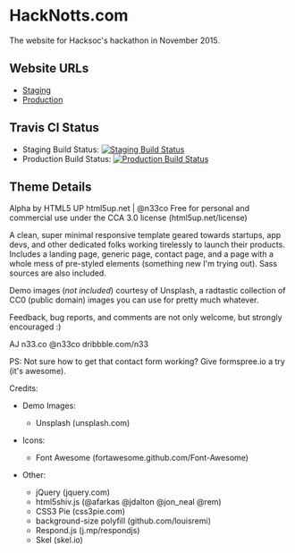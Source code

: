 # HackNotts.com

The website for Hacksoc's hackathon in November 2015.

## Website URLs

- [Staging](http://hacknotts-staging.herokuapp.com)
- [Production](http://hacknotts-prod.herokuapp.com)


## Travis CI Status

- Staging Build Status: [![Staging Build Status](https://magnum.travis-ci.com/HackSocNotts/hacknotts.com.svg?token=quY7a4xnvykmQZx9AwhA&branch=master)](https://magnum.travis-ci.com/HackSocNotts/hacknotts.com)
- Production Build Status: [![Production Build Status](https://magnum.travis-ci.com/HackSocNotts/hacknotts.com.svg?token=quY7a4xnvykmQZx9AwhA&branch=prod)](https://magnum.travis-ci.com/HackSocNotts/hacknotts.com)


## Theme Details

Alpha by HTML5 UP
html5up.net | @n33co
Free for personal and commercial use under the CCA 3.0 license (html5up.net/license)


A clean, super minimal responsive template geared towards startups, app devs, and other
dedicated folks working tirelessly to launch their products. Includes a landing page,
generic page, contact page, and a page with a whole mess of pre-styled elements (something
new I'm trying out). Sass sources are also included.

Demo images (*not included*) courtesy of Unsplash, a radtastic collection of CC0 (public domain) images
you can use for pretty much whatever.

Feedback, bug reports, and comments are not only welcome, but strongly encouraged :)

AJ
n33.co @n33co dribbble.com/n33

PS: Not sure how to get that contact form working? Give formspree.io a try (it's awesome).


Credits:

- Demo Images:
  - Unsplash (unsplash.com)

- Icons:
  - Font Awesome (fortawesome.github.com/Font-Awesome)

- Other:
  - jQuery (jquery.com)
  - html5shiv.js (@afarkas @jdalton @jon_neal @rem)
  - CSS3 Pie (css3pie.com)
  - background-size polyfill (github.com/louisremi)
  - Respond.js (j.mp/respondjs)
  - Skel (skel.io)
